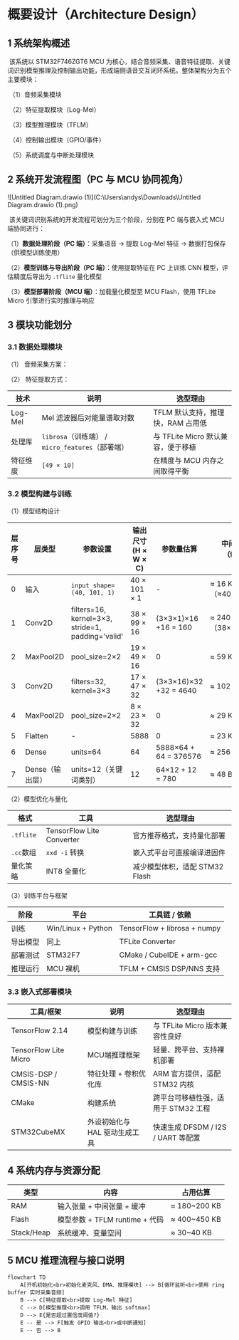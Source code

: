 # 概要设计（Architecture Design）

## 1 系统架构概述

​	该系统以 STM32F746ZGT6 MCU 为核心，结合音频采集、语音特征提取、关键词识别模型推理及控制输出功能，形成端侧语音交互闭环系统。整体架构分为五个主要模块：

​	（1）音频采集模块

​	（2）特征提取模块（Log-Mel）

​	（3）模型推理模块（TFLM）

​	（4）控制输出模块（GPIO/事件）

​	（5）系统调度与中断处理模块



## 2 系统开发流程图（PC 与 MCU 协同视角）

![Untitled Diagram.drawio (1)](C:\Users\andys\Downloads\Untitled Diagram.drawio (1).png)

​	该关键词识别系统的开发流程可划分为三个阶段，分别在 PC 端与嵌入式 MCU 端协同进行：

（1）**数据处理阶段（PC 端）**：采集语音 → 提取 Log-Mel 特征 → 数据打包保存（供模型训练使用）

（2）**模型训练与导出阶段（PC 端）**：使用提取特征在 PC 上训练 CNN 模型，评估精度后导出为 `.tflite` 量化模型

（3）**模型部署阶段（MCU 端）**：加载量化模型至 MCU Flash，使用 TFLite Micro 引擎进行实时推理与响应

## 3 模块功能划分

### 3.1 数据处理模块

（1） 音频采集方案：

（2） 特征提取方式：

| 技术     | 说明                                             | 选型理由                           |
| -------- | ------------------------------------------------ | ---------------------------------- |
| Log-Mel  | Mel 滤波器后对能量谱取对数                       | TFLM 默认支持，推理快，RAM 占用低  |
| 处理库   | `librosa`（训练端） / `micro_features`（部署端） | 与 TFLite Micro 默认兼容，便于移植 |
| 特征维度 | `[49 × 10]`                                      | 在精度与 MCU 内存之间取得平衡      |

### 3.2 模型构建与训练

（1）模型结构设计

| 层序号 | 层类型          | 参数设置                                          | 输出尺寸 (H × W × C) | 参数量估算             | 中间张量占用（float32） |
| ------ | --------------- | ------------------------------------------------- | -------------------- | ---------------------- | ----------------------- |
| 0      | 输入            | `input_shape=(40, 101, 1)`                        | 40 × 101 × 1         | -                      | ≈ 16 KB（≈40×101×4B）   |
| 1      | Conv2D          | filters=16, kernel=3×3, stride=1, padding='valid' | 38 × 99 × 16         | (3×3×1)×16 +16 = 160   | ≈ 240 KB（38×99×16×4B） |
| 2      | MaxPool2D       | pool_size=2×2                                     | 19 × 49 × 16         | 0                      | ≈ 59 KB                 |
| 3      | Conv2D          | filters=32, kernel=3×3                            | 17 × 47 × 32         | (3×3×16)×32 +32 = 4640 | ≈ 102 KB                |
| 4      | MaxPool2D       | pool_size=2×2                                     | 8 × 23 × 32          | 0                      | ≈ 29 KB                 |
| 5      | Flatten         | -                                                 | 5888                 | 0                      | ≈ 23 KB                 |
| 6      | Dense           | units=64                                          | 64                   | 5888×64 + 64 = 376576  | ≈ 256 B                 |
| 7      | Dense（输出层） | units=12（关键词类别）                            | 12                   | 64×12 + 12 = 780       | ≈ 48 B                  |

（2）模型优化与量化

| 格式      | 工具                      | 选型理由                       |
| --------- | ------------------------- | ------------------------------ |
| `.tflite` | TensorFlow Lite Converter | 官方推荐格式，支持量化部署     |
| `.cc`数组 | `xxd -i` 转换             | 嵌入式平台可直接编译进固件     |
| 量化策略  | INT8 全量化               | 减少模型体积，适配 STM32 Flash |

（3）训练平台与框架

| 阶段     | 平台               | 工具链 / 依赖                |
| -------- | ------------------ | ---------------------------- |
| 训练     | Win/Linux + Python | TensorFlow + librosa + numpy |
| 导出模型 | 同上               | TFLite Converter             |
| 部署测试 | STM32F7            | CMake / CubeIDE + arm-gcc    |
| 推理运行 | MCU 裸机           | TFLM + CMSIS DSP/NNS 支持    |

### 3.3 嵌入式部署模块

| 工具/框架             | 说明                          | 选型理由                            |
| --------------------- | ----------------------------- | ----------------------------------- |
| TensorFlow 2.14       | 模型构建与训练                | 与 TFLite Micro 版本兼容性良好      |
| TensorFlow Lite Micro | MCU端推理框架                 | 轻量、跨平台、支持裸机部署          |
| CMSIS-DSP / CMSIS-NN  | 特征处理 + 卷积优化库         | ARM 官方提供，适配 STM32 内核       |
| CMake                 | 构建系统                      | 跨平台可移植性强，适用于 STM32 工程 |
| STM32CubeMX           | 外设初始化与 HAL 驱动生成工具 | 快速生成 DFSDM / I2S / UART 等配置  |

## 4 系统内存与资源分配

| 类型       | 内容                           | 占用估算     |
| ---------- | ------------------------------ | ------------ |
| RAM        | 输入张量 + 中间张量 + 缓冲     | ≈ 180~200 KB |
| Flash      | 模型参数 + TFLM runtime + 代码 | ≈ 400~450 KB |
| Stack/Heap | 系统缓冲、变量空间             | ≈ 30~40 KB   |

## 5 MCU 推理流程与接口说明

```mermaid
flowchart TD
    A[开机初始化<br>初始化麦克风、DMA、推理模块] --> B[循环监听<br>使用 ring buffer 实时采集音频]
    B --> C[特征提取<br>提取 Log-Mel 特征]
    C --> D[模型推理<br>调用 TFLM，输出 softmax]
    D --> E{是否超过置信度阈值?}
    E -- 是 --> F[触发 GPIO 输出<br>或中断通知]
    E -- 否 --> B
```
